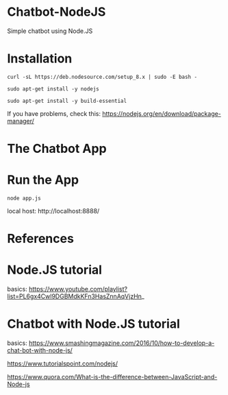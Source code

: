 # Chatbot-NodeJS
Simple chatbot using Node.JS

# Installation

```
curl -sL https://deb.nodesource.com/setup_8.x | sudo -E bash -

sudo apt-get install -y nodejs

sudo apt-get install -y build-essential
```
If you have problems, check this: https://nodejs.org/en/download/package-manager/

# The Chatbot App

# Run the App
```
node app.js
```
local host: http://localhost:8888/
# References
# Node.JS tutorial

basics: https://www.youtube.com/playlist?list=PL6gx4Cwl9DGBMdkKFn3HasZnnAqVjzHn_

# Chatbot with Node.JS tutorial
basics: https://www.smashingmagazine.com/2016/10/how-to-develop-a-chat-bot-with-node-js/

https://www.tutorialspoint.com/nodejs/

https://www.quora.com/What-is-the-difference-between-JavaScript-and-Node-js 





